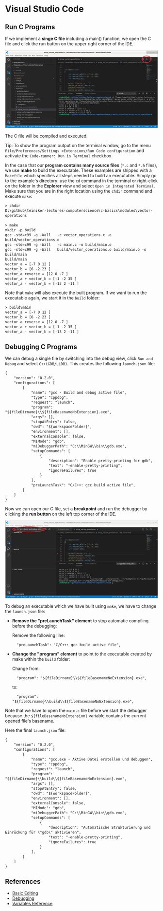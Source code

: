 # Visual Studio Code

## Run C Programs

If we implement a **singe C file** including a main() function, we open the C file
and click the run button on the upper right corner of the IDE.

![Run a single C file](figures/RunSingleFile.png)

The C file will be compiled and executed.

Tip: To show the program output on the terminal window, go to the menu 
`File/Preferences/Settings >Extensions/Run Code configuration`
and activate the `Code-runner: Run in Terminal` checkbox.

In the case that our **program contains many source files** (`*.c` and `*.h` files),
we use **make** to build the executable.
These examples are shipped with a `Makefile` which specifies all steps needed
to build an executable.
Simply go to the example's directory: use the `cd` command in the terminal or right-click 
on the folder in the **Explorer** view and select `Open in Integrated Terminal`.
Make sure that you are in the right location using the `chdir` command and execute `make`:
```
> chdir
D:\github\teiniker-lectures-computerscience\c-basics\modules\vector-operations

> make
mkdir -p build
gcc -std=c99 -g -Wall   -c vector_operations.c -o build/vector_operations.o
gcc -std=c99 -g -Wall   -c main.c -o build/main.o
gcc -std=c99 -g -Wall   build/vector_operations.o build/main.o -o build/main
build/main
vector_a = [-7 0 12 ]
vector_b = [6 -2 23 ]
vector_a reverse = [12 0 -7 ]
vector_a + vector_b = [-1 -2 35 ]
vector_a - vector_b = [-13 2 -11 ]
```
Note that `make` will also execute the built program.
If we want to run the executable again, we start it in the `build` folder:
```
> build\main
vector_a = [-7 0 12 ]
vector_b = [6 -2 23 ]
vector_a reverse = [12 0 -7 ]
vector_a + vector_b = [-1 -2 35 ]
vector_a - vector_b = [-13 2 -11 ]
```

## Debugging C Programs

We can debug a single file by switching into the debug view, click `Run and Debug` and select 
`C++(GDB/LLDB)`. This creates the following `launch.json` file:
```
{
    "version": "0.2.0",
    "configurations": [
        {
            "name": "gcc - Build and debug active file",
            "type": "cppdbg",
            "request": "launch",
            "program": "${fileDirname}\\${fileBasenameNoExtension}.exe",
            "args": [],
            "stopAtEntry": false,
            "cwd": "${workspaceFolder}",
            "environment": [],
            "externalConsole": false,
            "MIMode": "gdb",
            "miDebuggerPath": "C:\\MinGW\\bin\\gdb.exe",
            "setupCommands": [
                {
                    "description": "Enable pretty-printing for gdb",
                    "text": "-enable-pretty-printing",
                    "ignoreFailures": true
                }
            ],
            "preLaunchTask": "C/C++: gcc build active file",
        }
    ]
}
```
Now we can open our C file, set a **breakpoint** and run the debugger by clicking the 
**run button** on the left top corner of the IDE.

![Debug a single file](figures/DebugSingleFile.png)

To debug an executable which we have built using `make`, we have to change the `launch.json`
file: 
* **Remove the "preLaunchTask" element** to stop automatic compiling before the debugging:

  Remove the following line:
  ```
    "preLaunchTask": "C/C++: gcc build active file",
  ```  

* **Change the "program" element** to point to the executable created by make within the `build` folder:

  Change from:  
  ```
    "program": "${fileDirname}\\${fileBasenameNoExtension}.exe",
  ```  
  to:	 
  ```
    "program": "${fileDirname}\\build\\${fileBasenameNoExtension}.exe",    
  ```    

Note that we have to open the `main.c` file before we start the debugger because the `${fileBasenameNoExtension}`
variable contains the current opened file's basename.

Here the final `launch.json` file:
```
{
    "version": "0.2.0",
    "configurations": [
        {
            "name": "gcc.exe - Aktive Datei erstellen und debuggen",
            "type": "cppdbg",
            "request": "launch",
            "program": "${fileDirname}\\build\\${fileBasenameNoExtension}.exe",
            "args": [],
            "stopAtEntry": false,
            "cwd": "${workspaceFolder}",
            "environment": [],
            "externalConsole": false,
            "MIMode": "gdb",
            "miDebuggerPath": "C:\\MinGW\\bin\\gdb.exe",
            "setupCommands": [
                {
                    "description": "Automatische Strukturierung und Einrückung für \"gdb\" aktivieren",
                    "text": "-enable-pretty-printing",
                    "ignoreFailures": true
                }
            ],
        }
    ]
}
```


## References 
* [Basic Editing](https://code.visualstudio.com/docs/editor/codebasics)
* [Debugging](https://code.visualstudio.com/docs/editor/debugging)
* [Variables Reference](https://code.visualstudio.com/docs/editor/variables-reference) 